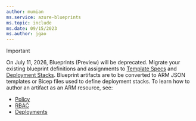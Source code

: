 ```yaml
---
author: mumian
ms.service: azure-blueprints
ms.topic: include
ms.date: 09/15/2023
ms.author: jgao
---
```


> [!IMPORTANT]
> On July 11, 2026, Blueprints (Preview) will be deprecated. Migrate your existing blueprint definitions and assignments to [Template Specs](../articles/azure-resource-manager/bicep/template-specs.md) and [Deployment Stacks](../articles/azure-resource-manager/bicep/deployment-stacks.md). Blueprint artifacts are to be converted to ARM JSON templates or Bicep files used to define deployment stacks. To learn how to author an artifact as an ARM resource, see:
>
> - [Policy](/azure/templates/microsoft.authorization/policyassignments?pivots=deployment-language-bicep)
> - [RBAC](/azure/templates/microsoft.authorization/roleassignments?pivots=deployment-language-bicep)
> - [Deployments](/azure/templates/microsoft.resources/deployments?pivots=deployment-language-bicep)